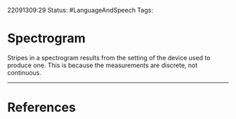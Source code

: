 22091309:29
Status:  #LanguageAndSpeech
Tags: 

# Spectrogram
Stripes in a spectrogram results from the setting of the device used to produce one. This is because the measurements are discrete, not continuous. 


---
# References